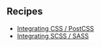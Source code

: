 ## Recipes

* [Integrating CSS / PostCSS](IntegratingPostCss.md)
* [Integrating SCSS / SASS](IntegratingSass.md)
